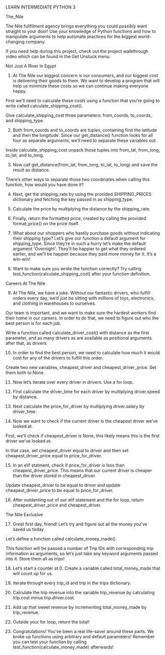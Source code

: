 LEARN INTERMEDIATE PYTHON 3

The_Nile

The Nile fullfilment agency brings everything you could possibly want straight to your door! Use your knowledge of Python functions and how to manipulate arguments to help automate practices for the biggest world-changing company.

If you need help during this project, check out the project walkthrough video which can be found in the Get Unstuck menu.

Not Just A River In Egypt

1. At The Nile our biggest concern is our consumers, and our biggest cost is delivering their goods to them. We want to develop a program that will help us minimize these costs so we can continue making everyone happy.

First we’ll need to calculate these costs using a function that you’re going to write called calculate_shipping_cost().

Give calculate_shipping_cost three parameters: from_coords, to_coords, and shipping_type.

2. Both from_coords and to_coords are tuples, containing first the latitude and then the longitude. Since our get_distance() function looks for all four as separate arguments, we’ll need to separate these variables out.

Inside calculate_shipping_cost unpack those tuples into from_lat, from_long, to_lat, and to_long.

3. Now call get_distance(from_lat, from_long, to_lat, to_long) and save the result as distance.

There’s other ways to separate those two coordinates when calling this function, how would you have done it?

4. Next, get the shipping_rate by using the provided SHIPPING_PRICES dictionary and fetching the key passed in as shipping_type.

5. Calculate the price by multiplying the distance by the shipping_rate.

6. Finally, return the formatted price, created by calling the provided format_price() on the price itself.

7. What about our shoppers who hastily purchase goods without indicating their shipping type? Let’s give our function a default argument for shipping_type. Since they’re in such a hurry let’s make the default argument 'Overnight'. They’ll be happier to get what they ordered earlier, and we’ll be happier because they paid more money for it. It’s a win-win!

8. Want to make sure you wrote the function correctly? Try calling test_function(calculate_shipping_cost) after your function definition.

Careers At The Nile

9. At The Nile, we have a joke. Without our fantastic drivers, who fulfill orders every day, we’d just be sitting with millions of toys, electronics, and clothing in warehouses to ourselves.

Our team is important, and we want to make sure the hardest workers find their home in our careers. In order to do that, we need to figure out who the best person is for each job.

Write a function called calculate_driver_cost() with distance as the first parameter, and as many drivers as are available as positional arguments after that, as drivers.

10. In order to find the best person, we need to calculate how much it would cost for any of the drivers to fulfill this order.

Create two new variables, cheapest_driver and cheapest_driver_price. Set them both to None.

11. Now let’s iterate over every driver in drivers. Use a for loop.

12. First calculate the driver_time for each driver by multiplying driver.speed by distance.

13. Next calculate the price_for_driver by multiplying driver.salary by driver_time.

14. Now we want to check if the current driver is the cheapest driver we’ve looked at.

First, we’ll check if cheapest_driver is None, this likely means this is the first driver we’ve looked at.

In that case, set cheapest_driver equal to driver and then set cheapest_driver_price equal to price_for_driver.

15. In an elif statment, check if price_for_driver is less than cheapest_driver_price. This means that our current driver is cheaper than the driver stored in cheapest_driver.

Update cheapest_driver to be equal to driver and update cheapest_driver_price to be equal to price_for_driver.

16. After outdenting out of our elif statement and the for loop, return cheapest_driver_price and cheapest_driver.

The Nile Exclusive

17. Great first day, friend! Let’s try and figure out all the money you’ve saved us today.

Let’s define a function called calculate_money_made().

This function will be passed a number of Trip IDs with corresponding trip information as arguments, so let’s just take any keyword arguments passed into it. Store them all as trips!

18. Let’s start a counter at 0. Create a variable called total_money_made that will count up for us.

19. Iterate through every trip_id and trip in the trips dictionary.

20. Calculate the trip revenue into the variable trip_revenue by calculating trip.cost minus trip.driver.cost.

21. Add up that sweet revenue by incrementing total_money_made by trip_revenue.

22. Outside your for loop, return the total!

23. Congratulations! You’ve been a real life-saver around these parts. We broke up functions using arbitrary and default parameters! Remember you can test your function by calling test_function(calculate_money_made) afterwards!
